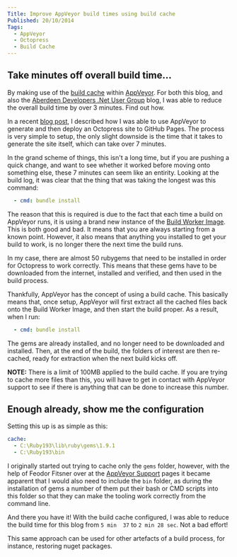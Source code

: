 ```yaml
---
Title: Improve AppVeyor build times using build cache
Published: 20/10/2014
Tags: 
  - AppVeyor
  - Octopress
  - Build Cache
---
```


## Take minutes off overall build time...

By making use of the [build cache](http://www.appveyor.com/docs/build-cache) within [AppVeyor](http://www.appveyor.com/).  For both this blog, and also the [Aberdeen Developers .Net User Group](http://www.aberdeendevelopers.co.uk/) blog, I was able to reduce the overall build time by over 3 minutes.  Find out how.

In a recent [blog post](http://www.gep13.co.uk/blog/setup-appveyor-to-deploy-octopress-site-to-github-pages), I described how I was able to use AppVeyor to generate and then deploy an Octopress site to GitHub Pages.  The process is very simple to setup, the only slight downside is the time that it takes to generate the site itself, which can take over 7 minutes.

In the grand scheme of things, this isn't a long time, but if you are pushing a quick change, and want to see whether it worked before moving onto something else, these 7 minutes can seem like an entirity.  Looking at the build log, it was clear that the thing that was taking the longest was this command:

```yaml
  - cmd: bundle install
```

The reason that this is required is due to the fact that each time a build on AppVeyor runs, it is using a brand new instance of the [Build Worker Image](http://www.appveyor.com/docs/installed-software).  This is both good and bad.  It means that you are always starting from a known point.  However, it also means that anything you installed to get your build to work, is no longer there the next time the build runs.

In my case, there are almost 50 rubygems that need to be installed in order for Octopress to work correctly.  This means that these gems have to be downloaded from the internet, installed and verified, and then used in the build process.

Thankfully, AppVeyor has the concept of using a build cache.  This basically means that, once setup, AppVeyor will first extract all the cached files back onto the Build Worker Image, and then start the build proper.  As a result, when I run:

```yaml
  - cmd: bundle install
```

The gems are already installed, and no longer need to be downloaded and installed.  Then, at the end of the build, the folders of interest are then re-cached, ready for extraction when the next build kicks off.

**NOTE:** There is a limit of 100MB applied to the build cache.  If you are trying to cache more files than this, you will have to get in contact with AppVeyor support to see if there is anything that can be done to increase this number.

## Enough already, show me the configuration

Setting this up is as simple as this:

```yaml
cache:
  - C:\Ruby193\lib\ruby\gems\1.9.1
  - C:\Ruby193\bin
```

I originally started out trying to cache only the ```gems``` folder, however, with the help of Feodor Fitsner over at the [AppVeyor Support](http://help.appveyor.com/discussions/questions/585-what-setup-for-build-cache-is-require-for-bundle-install) pages it became apparent that I would also need to include the ```bin``` folder, as during the installation of gems a number of them put their bash or CMD scripts into this folder so that they can make the tooling work correctly from the command line.

And there you have it!  With the build cache configured, I was able to reduce the build time for this blog from ```5 min  37``` to ```2 min 28 sec```.  Not a bad effort!

This same approach can be used for other artefacts of a build process, for instance, restoring nuget packages.
